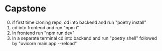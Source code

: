 # Capstone

0. if first time cloning repo, cd into backend and run "poetry install"
1. cd into frontend and run "npm i"
2. In frontend run "npm run dev"
3. In a separate terminal cd into backend and run "poetry shell" followed by "uvicorn main:app --reload"

